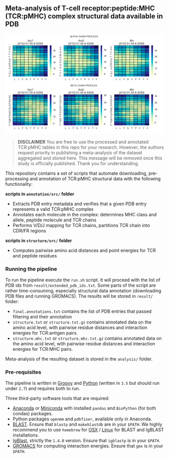 ## Meta-analysis of T-cell receptor:peptide:MHC (TCR:pMHC) complex structural data available in PDB

![Splash](img/splash.png)

> **DISCLAIMER** You are free to use the processed and annotated TCR:pMHC tables in this repo for your research. However, the authors request priority in publishing a meta-analysis of the dataset aggregated and stored here. This message will be removed once this study is officially published. Thank you for understanding.

This repository contains a set of scripts that automate downloading, pre-processing and annotation of TCR:pMHC structural data with the following functionality:

**scripts in ``annotation/src/`` folder**

- Extracts PDB entry metadata and verifies that a given PDB entry represents a valid TCR:pMHC complex
- Annotates each molecule in the complex: determines MHC class and allele, peptide molecule and TCR chains
- Performs V/D/J mapping for TCR chains, partitions TCR chain into CDR/FR regions

**scripts in ``structure/src/`` folder**

- Computes pairwise amino acid distances and point energies for TCR and peptide residues

### Running the pipeline

To run the pipeline execute the ``run.sh`` script. It will proceed with the list of PDB ids from ``result/extended_pdb_ids.txt``. Some parts of the script are rather time-consuming, especially structural data annotation (downloading PDB files and running GROMACS). The results will be stored in ``result/`` folder:

- ``final.annotations.txt`` contains the list of PDB entries that passed filtering and their annotation
- ``structure.txt`` or ``structure.txt.gz`` contains annotated data on the amino acid level, with pairwise residue distances and interaction energies for TCR:antigen pairs.
- ``structure.mhc.txt`` or ``structure.mhc.txt.gz`` contains annotated data on the amino acid level, with pairwise residue distances and interaction energies for TCR:MHC pairs.

Meta-analysis of the resulting dataset is stored in the ``analysis/`` folder.

### Pre-requisites

The pipeline is written in [Groovy](http://www.groovy-lang.org) and [Python](https://www.continuum.io/downloads) (written in ``3.5`` but should run under ``2.7``) and requires both to run.

Three third-party software tools that are required:

- [Anaconda](https://www.continuum.io/downloads) or [Miniconda](http://conda.pydata.org/miniconda.html) with installed `pandas` and `BioPython` (for both condas) packages.
- Python packages `openmm` and `pdbfixer`, available only in Anaconda.
- [BLAST](https://blast.ncbi.nlm.nih.gov/Blast.cgi?PAGE_TYPE=BlastDocs&DOC_TYPE=Download). Ensure that ``blastp`` and ``makeblastdb`` are in your ``$PATH``. We highly recommend you to use `homebrew` for [OSX](http://brew.sh) / [Linux](http://linuxbrew.sh) for BLAST and IgBLAST installations.
- [IgBlast](http://www.ncbi.nlm.nih.gov/igblast/faq.html#standalone), strictly the ``1.4.0`` version. Ensure that ``igblastp`` is in your ``$PATH``.
- [GROMACS](http://www.gromacs.org) for computing interaction energies. Ensure that ``gmx`` is in your ``$PATH``.
